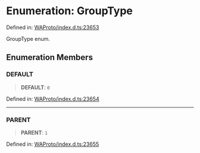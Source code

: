 # Enumeration: GroupType

Defined in: [WAProto/index.d.ts:23653](https://github.com/Fokusdotid/bail/blob/dad8cbc7bd41e0c17126095b0fc017b92c3d85cf/WAProto/index.d.ts#L23653)

GroupType enum.

## Enumeration Members

### DEFAULT

> **DEFAULT**: `0`

Defined in: [WAProto/index.d.ts:23654](https://github.com/Fokusdotid/bail/blob/dad8cbc7bd41e0c17126095b0fc017b92c3d85cf/WAProto/index.d.ts#L23654)

***

### PARENT

> **PARENT**: `1`

Defined in: [WAProto/index.d.ts:23655](https://github.com/Fokusdotid/bail/blob/dad8cbc7bd41e0c17126095b0fc017b92c3d85cf/WAProto/index.d.ts#L23655)
